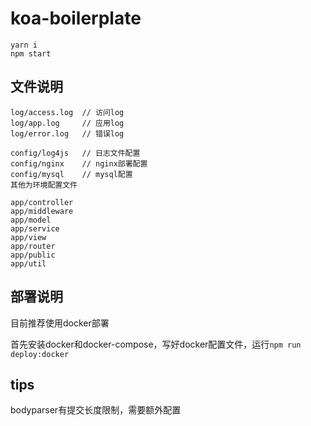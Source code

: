 # koa-boilerplate

```
yarn i
npm start
```

## 文件说明

```
log/access.log  // 访问log
log/app.log     // 应用log
log/error.log   // 错误log

config/log4js   // 日志文件配置
config/nginx    // nginx部署配置
config/mysql    // mysql配置
其他为环境配置文件

app/controller
app/middleware
app/model
app/service
app/view
app/router
app/public
app/util
```

## 部署说明

目前推荐使用docker部署

首先安装docker和docker-compose，写好docker配置文件，运行`npm run deploy:docker`

## tips

bodyparser有提交长度限制，需要额外配置
